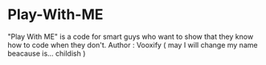 # Play-With-ME
"Play With ME" is a code for smart guys who want to show that they know how to code when they don't. Author : Vooxify ( may I will change my name beacause is... childish )
